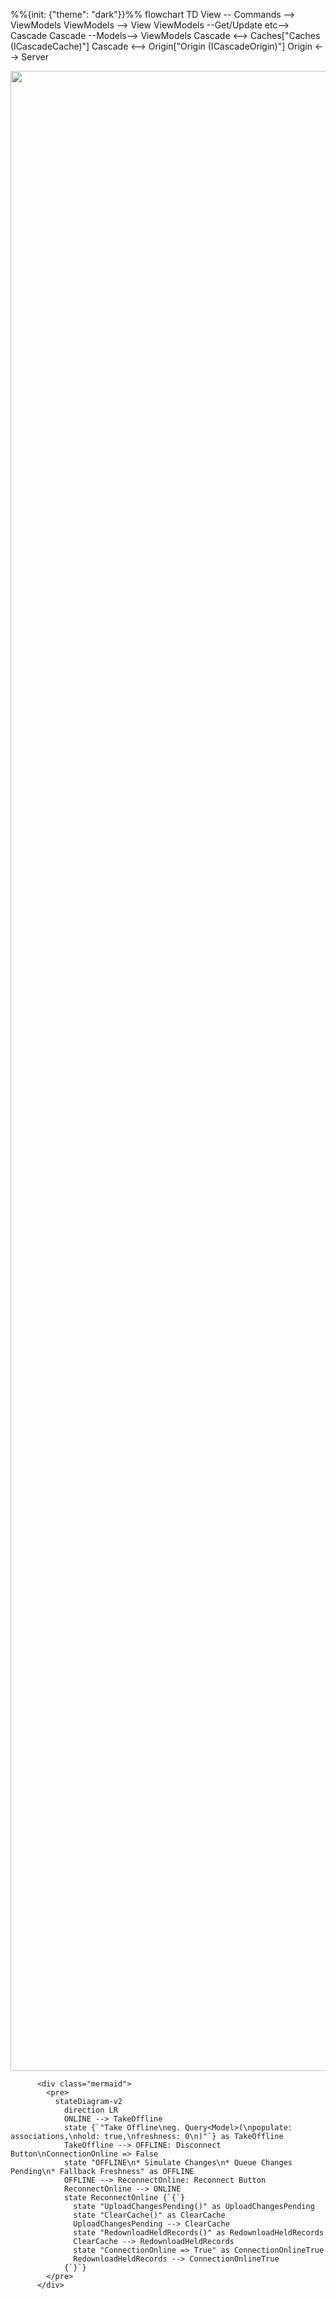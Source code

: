 

%%{init: {"theme": "dark"}}%%
flowchart TD
  View -- Commands --> ViewModels
  ViewModels --> View
  ViewModels --Get/Update etc--> Cascade
  Cascade --Models--> ViewModels
  Cascade <--> Caches["Caches (ICascadeCache)"]
  Cascade <--> Origin["Origin (ICascadeOrigin)"]
  Origin <--> Server


<img src="/images/cascade-one-way.png" style="height: 80vh"/>


          <div class="mermaid">
            <pre>
              stateDiagram-v2
                direction LR
                ONLINE --> TakeOffline
                state {`"Take Offline\neg. Query<Model>(\npopulate: associations,\nhold: true,\nfreshness: 0\n)"`} as TakeOffline
                TakeOffline --> OFFLINE: Disconnect Button\nConnectionOnline => False
                state "OFFLINE\n* Simulate Changes\n* Queue Changes Pending\n* Fallback Freshness" as OFFLINE
                OFFLINE --> ReconnectOnline: Reconnect Button
                ReconnectOnline --> ONLINE
                state ReconnectOnline {`{`}
                  state "UploadChangesPending()" as UploadChangesPending
                  state "ClearCache()" as ClearCache
                  UploadChangesPending --> ClearCache
                  state "RedownloadHeldRecords()" as RedownloadHeldRecords
                  ClearCache --> RedownloadHeldRecords
                  state "ConnectionOnline => True" as ConnectionOnlineTrue
                  RedownloadHeldRecords --> ConnectionOnlineTrue
                {`}`}
            </pre>
          </div>

